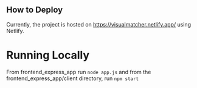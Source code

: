## How to Deploy

Currently, the project is hosted on https://visualmatcher.netlify.app/ using Netlify.

# Running Locally

From frontend_express_app run `node app.js` and from the frontend_express_app/client directory, run `npm start` 
